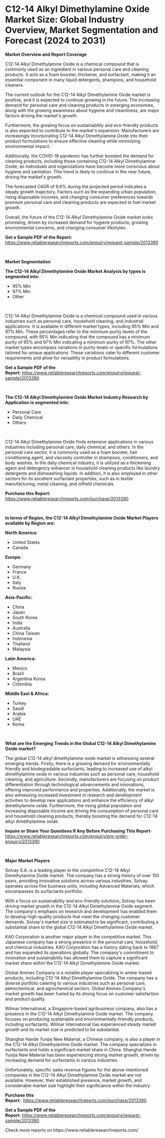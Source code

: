 <p><h1>C12-14 Alkyl Dimethylamine Oxide Market Size: Global Industry Overview, Market Segmentation and Forecast (2024 to 2031)</h1></p><p><strong>Market Overview and Report Coverage</strong></p>
<p><p>C12-14 Alkyl Dimethylamine Oxide is a chemical compound that is commonly used as an ingredient in various personal care and cleaning products. It acts as a foam booster, thickener, and surfactant, making it an essential component in many liquid detergents, shampoos, and household cleaners.</p><p>The current outlook for the C12-14 Alkyl Dimethylamine Oxide market is positive, and it is expected to continue growing in the future. The increasing demand for personal care and cleaning products in emerging economies, along with the growing awareness about hygiene and cleanliness, are major factors driving the market's growth.</p><p>Furthermore, the growing focus on sustainability and eco-friendly products is also expected to contribute to the market's expansion. Manufacturers are increasingly incorporating C12-14 Alkyl Dimethylamine Oxide into their product formulations to ensure effective cleaning while minimizing environmental impact.</p><p>Additionally, the COVID-19 pandemic has further boosted the demand for cleaning products, including those containing C12-14 Alkyl Dimethylamine Oxide, as individuals and organizations have become more conscious about hygiene and sanitation. This trend is likely to continue in the near future, driving the market's growth.</p><p>The forecasted CAGR of 9.6% during the projected period indicates a steady growth trajectory. Factors such as the expanding urban population, rising disposable incomes, and changing consumer preferences towards premium personal care and cleaning products are expected to fuel market growth.</p><p>Overall, the future of the C12-14 Alkyl Dimethylamine Oxide market looks promising, driven by increased demand for hygiene products, growing environmental concerns, and changing consumer lifestyles.</p></p>
<p><strong>Get a Sample PDF of the Report:</strong> <a href="https://www.reliableresearchreports.com/enquiry/request-sample/2013390">https://www.reliableresearchreports.com/enquiry/request-sample/2013390</a></p>
<p>&nbsp;</p>
<p><strong>Market Segmentation</strong></p>
<p><strong>The C12-14 Alkyl Dimethylamine Oxide Market Analysis by types is segmented into:</strong></p>
<p><ul><li>95% Min</li><li>97% Min</li><li>Other</li></ul></p>
<p>&nbsp;</p>
<p><p>C12-14 Alkyl Dimethylamine Oxide is a chemical compound used in various industries such as personal care, household cleaning, and industrial applications. It is available in different market types, including 95% Min and 97% Min. These percentages refer to the minimum purity levels of the compound, with 95% Min indicating that the compound has a minimum purity of 95% and 97% Min indicating a minimum purity of 97%. The other market types encompass variations in purity levels or specific formulations tailored for unique applications. These variations cater to different customer requirements and allow for versatility in product formulations.</p></p>
<p><strong>Get a Sample PDF of the Report:</strong>&nbsp;<a href="https://www.reliableresearchreports.com/enquiry/request-sample/2013390">https://www.reliableresearchreports.com/enquiry/request-sample/2013390</a></p>
<p>&nbsp;</p>
<p><strong>The C12-14 Alkyl Dimethylamine Oxide Market Industry Research by Application is segmented into:</strong></p>
<p><ul><li>Personal Care</li><li>Daily Chemical</li><li>Others</li></ul></p>
<p>&nbsp;</p>
<p><p>C12-14 Alkyl Dimethylamine Oxide finds extensive applications in various industries including personal care, daily chemical, and others. In the personal care sector, it is commonly used as a foam booster, hair conditioning agent, and viscosity controller in shampoos, conditioners, and body washes. In the daily chemical industry, it is utilized as a thickening agent and detergency enhancer in household cleaning products like laundry detergents and dishwashing liquids. In addition, it is also employed in other sectors for its excellent surfactant properties, such as in textile manufacturing, metal cleaning, and oilfield chemicals.</p></p>
<p><strong>Purchase this Report:</strong>&nbsp; <a href="https://www.reliableresearchreports.com/purchase/2013390">https://www.reliableresearchreports.com/purchase/2013390</a></p>
<p>&nbsp;</p>
<p><strong>In terms of Region, the C12-14 Alkyl Dimethylamine Oxide Market Players available by Region are:</strong></p>
<p>
    <p> <strong> North America: </strong>
        <ul>
            <li>United States</li>
            <li>Canada</li>
        </ul>
        </p> 
    <p> <strong> Europe: </strong>
        <ul>
            <li>Germany</li>
            <li>France</li>
            <li>U.K.</li>
            <li>Italy</li>
            <li>Russia</li>
        </ul>
        </p> 
    <p> <strong> Asia-Pacific: </strong>
        <ul>
            <li>China</li>
            <li>Japan</li>
            <li>South Korea</li>
            <li>India</li>
            <li>Australia</li>
            <li>China Taiwan</li>
            <li>Indonesia</li>
            <li>Thailand</li>
            <li>Malaysia</li>
        </ul>
        </p> 
    <p> <strong> Latin America: </strong>
        <ul>
            <li>Mexico</li>
            <li>Brazil</li>
            <li>Argentina Korea</li>
            <li>Colombia</li>
        </ul>
        </p> 
    <p> <strong> Middle East & Africa: </strong>
        <ul>
            <li>Turkey</li>
            <li>Saudi</li>
            <li>Arabia</li>
            <li>UAE</li>
            <li>Korea</li>
        </ul>
    </p>
    </p>
<p>&nbsp;</p>
<p><strong>What are the Emerging Trends in the Global C12-14 Alkyl Dimethylamine Oxide market?</strong></p>
<p><p>The global C12-14 alkyl dimethylamine oxide market is witnessing several emerging trends. Firstly, there is a growing demand for environmentally friendly and biodegradable surfactants, leading to increased use of alkyl dimethylamine oxide in various industries such as personal care, household cleaning, and agriculture. Secondly, manufacturers are focusing on product differentiation through technological advancements and innovations, offering improved performance and properties. Additionally, the market is also witnessing increased investment in research and development activities to develop new applications and enhance the efficiency of alkyl dimethylamine oxide. Furthermore, the rising global population and increasing disposable income are driving the consumption of personal care and household cleaning products, thereby boosting the demand for C12-14 alkyl dimethylamine oxide.</p></p>
<p><strong>Inquire or Share Your Questions If Any Before Purchasing This Report</strong>- <a href="https://www.reliableresearchreports.com/enquiry/pre-order-enquiry/2013390">https://www.reliableresearchreports.com/enquiry/pre-order-enquiry/2013390</a></p>
<p>&nbsp;</p>
<p><strong>Major Market Players</strong></p>
<p><p>Solvay S.A. is a leading player in the competitive C12-14 Alkyl Dimethylamine Oxide market. The company has a strong history of over 150 years, providing innovative solutions across various industries. Solvay operates across five business units, including Advanced Materials, which encompasses its surfactants portfolio.</p><p>With a focus on sustainability and eco-friendly solutions, Solvay has been driving market growth in the C12-14 Alkyl Dimethylamine Oxide segment. The company's emphasis on research and development has enabled them to develop high-quality products that meet the changing customer demands. Solvay's market size is estimated to be significant, contributing a substantial share to the global C12-14 Alkyl Dimethylamine Oxide market.</p><p>KAO Corporation is another major player in the competitive market. This Japanese company has a strong presence in the personal care, household, and chemical industries. KAO Corporation has a history dating back to 1887 and has expanded its operations globally. The company's commitment to innovation and sustainability has allowed them to capture a significant market share within the C12-14 Alkyl Dimethylamine Oxide market.</p><p>Global Amines Company is a notable player specializing in amine-based products, including C12-14 Alkyl Dimethylamine Oxide. The company has a diverse portfolio catering to various industries such as personal care, petrochemical, and agrochemical sectors. Global Amines Company's market growth has been fueled by its strong focus on customer satisfaction and product quality.</p><p>Wilmar International, a Singapore-based agribusiness company, also has a presence in the C12-14 Alkyl Dimethylamine Oxide market. The company focuses on producing sustainable and environmentally-friendly products, including surfactants. Wilmar International has experienced steady market growth and its market size is predicted to be substantial.</p><p>Shanghai Hande Yunjia New Material, a Chinese company, is also a player in the C12-14 Alkyl Dimethylamine Oxide market. The company specializes in surfactants and holds a significant market share in China. Shanghai Hande Yunjia New Material has been experiencing strong market growth, driven by increasing demand for surfactants in various industries.</p><p>Unfortunately, specific sales revenue figures for the above-mentioned companies in the C12-14 Alkyl Dimethylamine Oxide market are not available. However, their established presence, market growth, and considerable market size highlight their significance within the industry.</p></p>
<p><strong>Purchase this Report:</strong>&nbsp;&nbsp;<a href="https://www.reliableresearchreports.com/purchase/2013390">https://www.reliableresearchreports.com/purchase/2013390</a></p>
<p></p>
<p><strong>Get a Sample PDF of the Report:</strong>&nbsp;<a href="https://www.reliableresearchreports.com/enquiry/request-sample/2013390">https://www.reliableresearchreports.com/enquiry/request-sample/2013390</a></p>
<p>Check more reports on https://www.reliableresearchreports.com/</p>